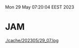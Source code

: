 Mon 29 May 07:20:04 EEST 2023
# JAM
<a href='./cache/202305/29_07.log'>./cache/202305/29_07.log</a>
